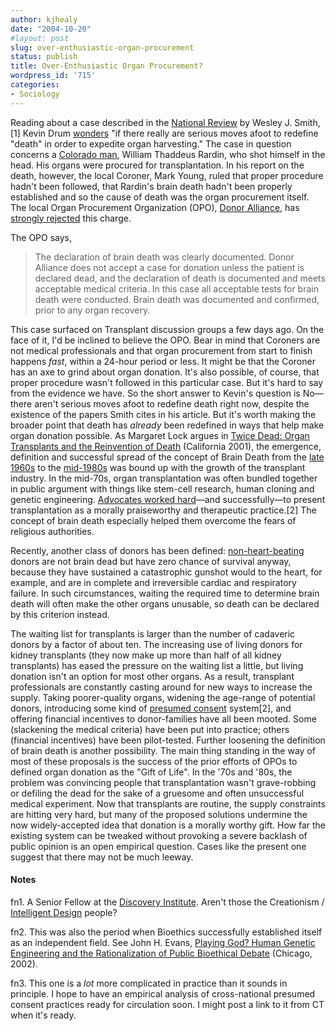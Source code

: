 ```yaml
---
author: kjhealy
date: "2004-10-20"
#layout: post
slug: over-enthusiastic-organ-procurement
status: publish
title: Over-Enthusiastic Organ Procurement?
wordpress_id: '715'
categories:
- Sociology
---
```


Reading about a case described in the [National Review](http://www.nationalreview.com/smithw/smith200410200849.asp) by Wesley J. Smith,[1] Kevin Drum [wonders](http://www.washingtonmonthly.com/archives/individual/2004_10/004963.php) "if there really are serious moves afoot to redefine "death" in order to expedite organ harvesting." The case in question concerns a [Colorado man](http://rockymountainnews.com/drmn/state/article/0,1299,DRMN_21_3230615,00.html), William Thaddeus Rardin, who shot himself in the head. His organs were procured for transplantation. In his report on the death, however, the local Coroner, Mark Young, ruled that proper procedure hadn't been followed, that Rardin's brain death hadn't been properly established and so the cause of death was the organ procurement itself. The local Organ Procurement Organization (OPO), [Donor Alliance](http://www.donoralliance.org/), has [strongly rejected](http://home.businesswire.com/portal/site/google/index.jsp?ndmViewId=news_view&newsId=20041005006056&newsLang=en) this charge.

The OPO says,

> The declaration of brain death was clearly documented. Donor Alliance does not accept a case for donation unless the patient is declared dead, and the declaration of death is documented and meets acceptable medical criteria. In this case all acceptable tests for brain death were conducted. Brain death was documented and confirmed, prior to any organ recovery.

This case surfaced on Transplant discussion groups a few days ago. On the face of it, I'd be inclined to believe the OPO. Bear in mind that Coroners are not medical professionals and that organ procurement from start to finish happens *fast*, within a 24-hour period or less. It might be that the Coroner has an axe to grind about organ donation. It's also possible, of course, that proper procedure wasn't followed in this particular case. But it's hard to say from the evidence we have. So the short answer to Kevin's question is No—there aren't serious moves afoot to redefine death right now, despite the existence of the papers Smith cites in his article. But it's worth making the broader point that death has *already* been redefined in ways that help make organ donation possible. As Margaret Lock argues in [Twice Dead: Organ Transplants and the Reinvention of Death](http://www.amazon.com/exec/obidos/ASIN/0520228146/ref=nosim/) (California 2001), the emergence, definition and successful spread of the concept of Brain Death from the [late 1960s](http://www.ascensionhealth.org/ethics/public/issues/harvard.asp) to the [mid-1980s](http://www.ascensionhealth.org/ethics/public/issues/president.asp) was bound up with the growth of the transplant industry. In the mid-70s, organ transplantation was often bundled together in public argument with things like stem-cell research, human cloning and genetic engineering. [Advocates worked hard](http://www.kieranhealy.org/files/drafts/insurance-rsage-final-web.pdf)—and successfully—to present transplantation as a morally praiseworthy and therapeutic practice.[2] The concept of brain death especially helped them overcome the fears of religious authorities.

Recently, another class of donors has been defined: [non-heart-beating](http://www.ascensionhealth.org/ethics/public/issues/NHBD.asp) donors are not brain dead but have zero chance of survival anyway, because they have sustained a catastrophic gunshot would to the heart, for example, and are in complete and irreversible cardiac and respiratory failure. In such circumstances, waiting the required time to determine brain death will often make the other organs unusable, so death can be declared by this criterion instead.

The waiting list for transplants is larger than the number of cadaveric donors by a factor of about ten. The increasing use of living donors for kidney transplants (they now make up more than half of all kidney transplants) has eased the pressure on the waiting list a little, but living donation isn't an option for most other organs. As a result, transplant professionals are constantly casting around for new ways to increase the supply. Taking poorer-quality organs, widening the age-range of potential donors, introducing some kind of [presumed consent](http://news.bbc.co.uk/2/hi/health/3397243.stm) system[2], and offering financial incentives to donor-families have all been mooted. Some (slackening the medical criteria) have been put into practice; others (financial incentives) have been pilot-tested. Further loosening the definition of brain death is another possibility. The main thing standing in the way of most of these proposals is the success of the prior efforts of OPOs to defined organ donation as the "Gift of Life". In the '70s and '80s, the problem was convincing people that transplantation wasn't grave-robbing or defiling the dead for the sake of a gruesome and often unsuccessful medical experiment. Now that transplants are routine, the supply constraints are hitting very hard, but many of the proposed solutions undermine the now widely-accepted idea that donation is a morally worthy gift. How far the existing system can be tweaked without provoking a severe backlash of public opinion is an open empirical question. Cases like the present one suggest that there may not be much leeway.

#### Notes

fn1. A Senior Fellow at the [Discovery Institute](http://www.discovery.org/). Aren't those the Creationism / [Intelligent Design](http://www.crookedtimber.org/archives/001576.html) people?

fn2. This was also the period when Bioethics successfully established itself as an independent field. See John H. Evans, [Playing God? Human Genetic Engineering and the Rationalization of Public Bioethical Debate](http://www.amazon.com/exec/obidos/ASIN/0226222624/ref=nosim/) (Chicago, 2002).

fn3. This one is a *lot* more complicated in practice than it sounds in principle. I hope to have an empirical analysis of cross-national presumed consent practices ready for circulation soon. I might post a link to it from CT when it's ready.
